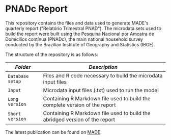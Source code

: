 # PNADc Report

This repository contains the files and data used to generate MADE's quarterly report ("Relatório Trimestral PNAD"). The microdata sets used to build the report were built using the Pesquina Nacional por Amostra de Domícilios contínua (PNADc), the main national household survey conducted by the Brazilian Institute of Geography and Statistics (IBGE). 

The structure of the repository is as follows:

| ***Folder***| ***Description*** |
|-----|-----|
| `Database setup` | Files and R code necessary to build the microdata input files |
| `Input` | Microdata input files (.txt) used to run the model|
| `Long version` | Containing R Markdown file used to build the complete version of the report|
| `Short version` | Containing R Markdown file used to build the abridged version of the report |

The latest publication can be found on [MADE](https://madeusp.com.br/publicacoes/tipos/working-papers/).
